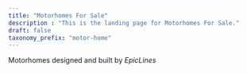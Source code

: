 ```yaml
---
title: "Motorhomes For Sale"
description : "This is the landing page for Motorhomes For Sale."
draft: false
taxonomy_prefix: "motor-home"
---
```


Motorhomes designed and built by _EpicLines_
